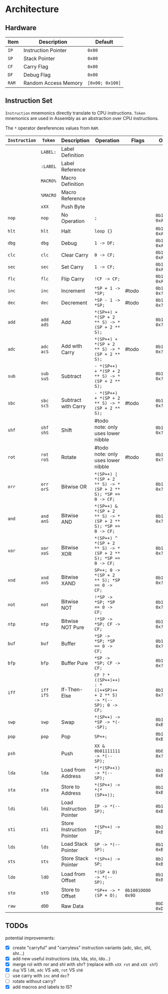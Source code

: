 # Architecture

## Hardware

| Item  | Description          | Default         |
| ----- | -------------------- | --------------- |
| `IP`  | Instruction Pointer  | `0x00`          |
| `SP`  | Stack Pointer        | `0x00`          |
| `CF`  | Carry Flag           | `0x00`          |
| `DF`  | Debug Flag           | `0x00`          |
| `RAM` | Random Access Memory | `[0x00; 0x100]` |

## Instruction Set

`Instruction` mnemonics directly translate to CPU instructions. `Token` mnemonics are used in Assembly as an abstraction over CPU instructions.

The `*` operator dereferences values from `RAM`.

| `Instruction` | `Token`     | Description               | Operation                                                      | Flags | Opcode              |
| ------------- | ----------- | ------------------------- | -------------------------------------------------------------- | ----- | ------------------- |
|               | `LABEL:`    | Label Definition          |                                                                |       |                     |
|               | `:LABEL`    | Label Reference           |                                                                |       |                     |
|               | `MACRO%`    | Macro Definition          |                                                                |       |                     |
|               | `%MACRO`    | Macro Reference           |                                                                |       |                     |
|               | `xXX`       | Push Byte                 |                                                                |       |                     |
| `nop`         | `nop`       | No Operation              | `;`                                                            |       | `0b10100000` `0xA0` |
| `hlt`         | `hlt`       | Halt                      | `loop {}`                                                      |       | `0b10101111` `0xAF` |
| `dbg`         | `dbg`       | Debug                     | `1 -> DF;`                                                     |       | `0b10101010` `0xAA` |
| `clc`         | `clc`       | Clear Carry               | `0 -> CF;`                                                     |       | `0b10100001` `0xA1` |
| `sec`         | `sec`       | Set Carry                 | `1 -> CF;`                                                     |       | `0b10100010` `0xA2` |
| `flc`         | `flc`       | Flip Carry                | `!CF -> CF;`                                                   |       | `0b10100011` `0xA3` |
| `inc`         | `inc`       | Increment                 | `*SP + 1 -> *SP;`                                              | #todo | `0b11??0000` `0x?0` |
| `dec`         | `dec`       | Decrement                 | `*SP - 1 -> *SP;`                                              | #todo | `0b11??0001` `0x?1` |
| `add`         | `add` `adS` | Add                       | `*(SP++) + *(SP + 2 ** S) -> *(SP + 2 ** S);`                  |       | `0b11SS0010` `0x?2` |
| `adc`         | `adc` `acS` | Add with Carry            | `*(SP++) + *(SP + 2 ** S) -> *(SP + 2 ** S);`                  | #todo | `0b11SS0011` `0x?3` |
| `sub`         | `sub` `suS` | Subtract                  | `- *(SP++) + *(SP + 2 ** S) -> *(SP + 2 ** S);`                |       | `0b11SS0100` `0x?4` |
| `sbc`         | `sbc` `scS` | Subtract with Carry       | `- *(SP++) + *(SP + 2 ** S) -> *(SP + 2 ** S);`                | #todo | `0b11SS0101` `0x?5` |
| `shf`         | `shf` `shS` | Shift                     | #todo note: only uses lower nibble                             |       | `0b11SS0110` `0x?6` |
| `rot`         | `rot` `roS` | Rotate                    | #todo note: only uses lower nibble                             | #todo | `0b11SS0111` `0x?7` |
| `orr`         | `orr` `orS` | Bitwise OR                | `*(SP++) \| *(SP + 2 ** S) -> *(SP + 2 ** S); *SP == 0 -> CF;` |       | `0b11SS1000` `0x?8` |
| `and`         | `and` `anS` | Bitwise AND               | `*(SP++) & *(SP + 2 ** S) -> *(SP + 2 ** S); *SP == 0 -> CF;`  |       | `0b11SS1001` `0x?9` |
| `xor`         | `xor` `xoS` | Bitwise XOR               | `*(SP++) ^ *(SP + 2 ** S) -> *(SP + 2 ** S); *SP == 0 -> CF;`  |       | `0b11SS1010` `0x?A` |
| `xnd`         | `xnd` `xnS` | Bitwise XAND              | `SP++; 0 -> *(SP + 2 ** S); *SP == 0 -> CF;`                   |       | `0b11SS1011` `0x?B` |
| `not`         | `not`       | Bitwise NOT               | `!*SP -> *SP; *SP == 0 -> CF;`                                 |       | `0b11?01100` `0x?C` |
| `ntp`         | `ntp`       | Bitwise NOT Pure          | `!*SP -> *SP; CF -> CF;`                                       |       | `0b11?11100` `0x?C` |
| `buf`         | `buf`       | Buffer                    | `*SP -> *SP; *SP == 0 -> CF;`                                  |       | `0b11?01101` `0x?D` |
| `bfp`         | `bfp`       | Buffer Pure               | `*SP -> *SP; CF -> CF;`                                        |       | `0b11?11101` `0x?D` |
| `iff`         | `iff` `ifS` | If-Then-Else              | `CF ? *((SP++)++) : *((++SP)++ + 2 ** S) -> *(--SP); 0 -> CF;` |       | `0b11SS1110` `0x?E` |
| `swp`         | `swp`       | Swap                      | `*(SP++) -> *SP -> *(--SP);`                                   |       | `0b10110000` `0xB0` |
| `pop`         | `pop`       | Pop                       | `SP++;`                                                        |       | `0b10110001` `0xB1` |
| `psh`         |             | Push                      | `XX & 0b01111111 -> *(--SP);`                                  |       | `0b0XXXXXXX` `0x?X` |
| `lda`         | `lda`       | Load from Address         | `*(*(SP++)) -> *(--SP);`                                       |       | `0b10111000` `0xB8` |
| `sta`         | `sta`       | Store to Address          | `*(SP++) -> *(*(SP++));`                                       |       | `0b10111001` `0xB9` |
| `ldi`         | `ldi`       | Load Instruction Pointer  | `IP -> *(--SP);`                                               |       | `0b10111010` `0xBA` |
| `sti`         | `sti`       | Store Instruction Pointer | `*(SP++) -> IP;`                                               |       | `0b10111011` `0xBB` |
| `lds`         | `lds`       | Load Stack Pointer        | `SP -> *(--SP);`                                               |       | `0b10111100` `0xBC` |
| `sts`         | `sts`       | Store Stack Pointer       | `*(SP++) -> SP;`                                               |       | `0b10111101` `0xBD` |
| `ldo`         | `ldO`       | Load from Offset          | `*(SP + O) -> *(--SP);`                                        |       | `0b1000OOOO` `0x8O` |
| `sto`         | `stO`       | Store to Offset           | `*SP++ -> *(SP + O);`                                                 | `0b1001OOOO` `0x9O` |
| `raw`         | `dDD`       | Raw Data                  |                                                                |       | `0bDDDDDDDD` `0xDD` |

## TODOs

potential improvements:

- [x] create "carryful" and "carryless" instruction variants (adc, sbc, shl, shr...)
- [x] add new useful instructions (sta, lda, sto, ldo...)
- [x] merge rol with ror and shl with shr? (replace with `xXX rot` and `xXX shf`)
- [x] `dup` VS `ld0`, `adc` VS `ad0`, `rot` VS `sh0`
- [ ] use carry with `inc` and `dec`?
- [ ] rotate without carry?
- [x] add macros and labels to IS?
